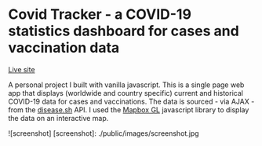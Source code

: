 # Covid Tracker - a COVID-19 statistics dashboard for cases and vaccination data

[Live site](https://covid-tracker-977a3.web.app)

A personal project I built with vanilla javascript. This is a single page web app that displays (worldwide and country specific) current and historical COVID-19 data for cases and vaccinations. The data is sourced - via AJAX - from the [disease.sh](https://disease.sh) API. I used the [Mapbox GL](https://docs.mapbox.com/mapbox-gl-js/guides/) javascript library to display the data on an interactive map.

![screenshot] [screenshot]: ./public/images/screenshot.jpg
